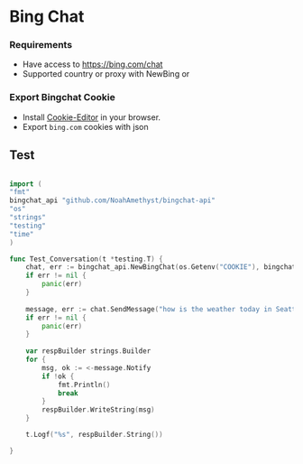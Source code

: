 
# Bing Chat  

### Requirements
* Have access to https://bing.com/chat
* Supported country or proxy with NewBing or 

### Export Bingchat Cookie
- Install [Cookie-Editor](https://chrome.google.com/webstore/detail/cookie-editor/hlkenndednhfkekhgcdicdfddnkalmdm?hl=en) in your browser.
- Export `bing.com` cookies with json

## Test
```go

import (
"fmt"
bingchat_api "github.com/NoahAmethyst/bingchat-api"
"os"
"strings"
"testing"
"time"
)

func Test_Conversation(t *testing.T) {
    chat, err := bingchat_api.NewBingChat(os.Getenv("COOKIE"), bingchat_api.ConversationBalanceStyle, 2*time.Minute)
    if err != nil {
        panic(err)
    }
	
    message, err := chat.SendMessage("how is the weather today in Seattle")
    if err != nil {
        panic(err)
    }
	
    var respBuilder strings.Builder
    for {
        msg, ok := <-message.Notify
        if !ok {
            fmt.Println()
            break
        }
        respBuilder.WriteString(msg)
    }

    t.Logf("%s", respBuilder.String())

}

```